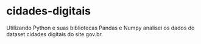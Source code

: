 # cidades-digitais
Utilizando Python e suas bibliotecas Pandas e Numpy analisei os dados do dataset cidades digitais do site gov.br.
